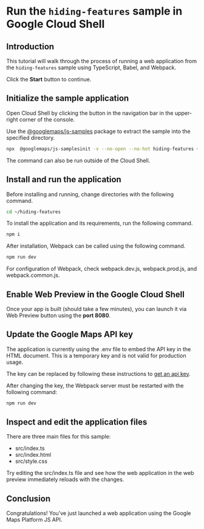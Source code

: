 # Run the `hiding-features` sample in Google Cloud Shell

<walkthrough-tutorial-duration duration="10"/>

## Introduction

This tutorial will walk through the process of running a web application from
the `hiding-features` sample using TypeScript, Babel, and Webpack.

Click the **Start** button to continue.

## Initialize the sample application

Open Cloud Shell by clicking the
<walkthrough-cloud-shell-icon></walkthrough-cloud-shell-icon> button in the
navigation bar in the upper-right corner of the console.

Use the [@googlemaps/js-samples](https://www.npmjs.com/package/@googlemaps/js-samples) package to 
extract the sample into the specified directory.

```bash
npx  @googlemaps/js-samplesinit -v --no-open --no-hot hiding-features ~/hiding-features
```

The command can also be run outside of the Cloud Shell.

## Install and run the application

Before installing and running, change directories with the following command.

```bash
cd ~/hiding-features
```

To install the application and its requirements, run the following command.

```bash
npm i
```

After installation, Webpack can be called using the following command.

```bash
npm run dev
```

For configuration of Webpack, check
<walkthrough-editor-open-file filePath="hiding-features/webpack.dev.js">webpack.dev.js</walkthrough-editor-open-file>,
<walkthrough-editor-open-file filePath="hiding-features/webpack.prod.js">webpack.prod.js</walkthrough-editor-open-file>,
and
<walkthrough-editor-open-file filePath="hiding-features/webpack.common.js">webpack.common.js</walkthrough-editor-open-file>.

## Enable Web Preview in the Google Cloud Shell

Once your app is built (should take a few minutes), you can launch it via
<walkthrough-spotlight-pointer target="cloudshell" spotlightId="devshell-web-preview-button">Web
Preview button</walkthrough-spotlight-pointer> using the **port 8080**.

## Update the Google Maps API key

The application is currently using the
<walkthrough-editor-open-file filePath="hiding-features/.env">.env</walkthrough-editor-open-file>
file to embed the API key in the HTML document. This is a temporary key and is
not valid for production usage.

The key can be replaced by following these instructions to
[get an api key](https://developers.google.com/maps/documentation/javascript/get-api-key).

After changing the key, the Webpack server must be restarted with the following
command:

```bash
npm run dev
```

## Inspect and edit the application files

There are three main files for this sample:

*   <walkthrough-editor-open-file filePath="hiding-features/src/index.ts">src/index.ts</walkthrough-editor-open-file>
*   <walkthrough-editor-open-file filePath="hiding-features/src/index.html">src/index.html</walkthrough-editor-open-file>
*   <walkthrough-editor-open-file filePath="hiding-features/src/style.css">src/style.css</walkthrough-editor-open-file>

Try editing the <walkthrough-editor-open-file filePath="hiding-features/src/index.ts">src/index.ts</walkthrough-editor-open-file> file and see how the web application in the web preview immediately reloads with the changes.

## Conclusion

<walkthrough-conclusion-trophy></walkthrough-conclusion-trophy>

Congratulations! You've just launched a web application using the Google Maps
Platform JS API.

